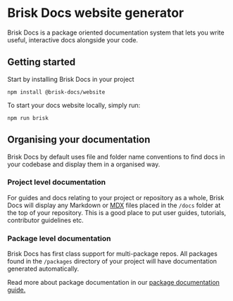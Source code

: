 # Brisk Docs website generator

Brisk Docs is a package oriented documentation system that lets you write useful, interactive
docs alongside your code.

## Getting started

Start by installing Brisk Docs in your project

```shell
npm install @brisk-docs/website
```

To start your docs website locally, simply run:

```shell
npm run brisk
```

## Organising your documentation

Brisk Docs by default uses file and folder name conventions to find docs in your codebase and display them in a organised way.

### Project level documentation

For guides and docs relating to your project or repository as a whole, Brisk Docs will display any Markdown or [MDX](https://mdxjs.com/) files placed in the `/docs` folder at the top of your repository. This is a good place to put user guides, tutorials, contributor guidelines etc.

### Package level documentation

Brisk Docs has first class support for multi-package repos. All packages found in the `/packages` directory of your project will have documentation generated automatically.

Read more about package documentation in our [package documentation guide.](./docs/writing-package-docs)
